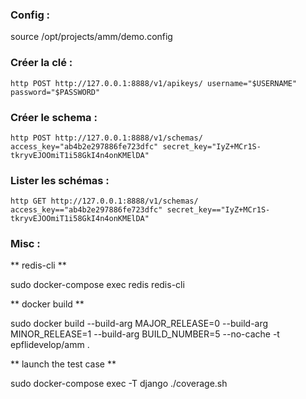 
### Config :

source /opt/projects/amm/demo.config

### Créer la clé :

~~~
http POST http://127.0.0.1:8888/v1/apikeys/ username="$USERNAME" password="$PASSWORD"
~~~

### Créer le schema :

~~~
http POST http://127.0.0.1:8888/v1/schemas/ access_key="ab4b2e297886fe723dfc" secret_key="IyZ+MCr1S-tkryvEJOOmiT1i58GkI4n4onKMElDA"
~~~

### Lister les schémas :

~~~
http GET http://127.0.0.1:8888/v1/schemas/ access_key=="ab4b2e297886fe723dfc" secret_key=="IyZ+MCr1S-tkryvEJOOmiT1i58GkI4n4onKMElDA"
~~~


### Misc :

** redis-cli **

sudo docker-compose exec redis redis-cli

** docker build **

sudo docker build --build-arg MAJOR_RELEASE=0 --build-arg MINOR_RELEASE=1 --build-arg BUILD_NUMBER=5 --no-cache -t epflidevelop/amm .

** launch the test case **

sudo docker-compose exec -T django ./coverage.sh
